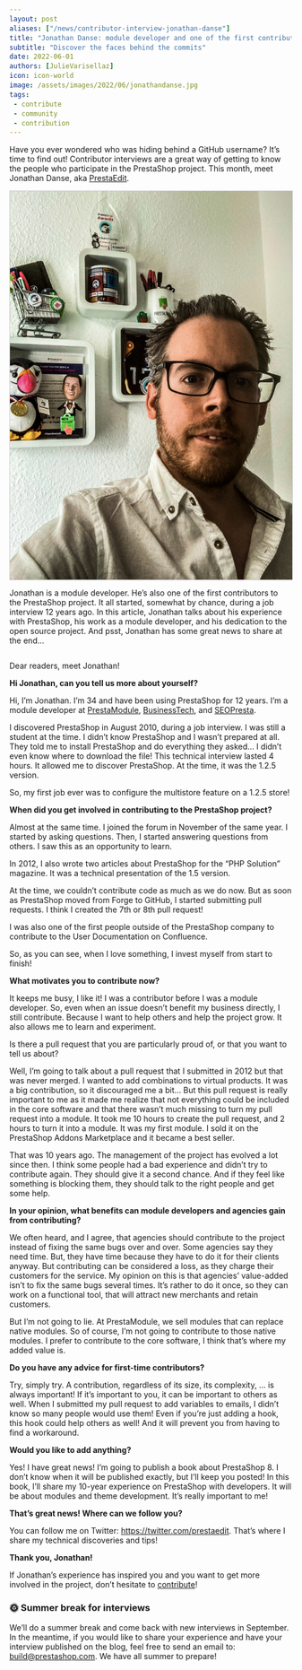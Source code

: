 ```yaml
---
layout: post
aliases: ["/news/contributor-interview-jonathan-danse"]
title: "Jonathan Danse: module developer and one of the first contributors"
subtitle: "Discover the faces behind the commits"
date: 2022-06-01
authors: [JulieVarisellaz]
icon: icon-world
image: /assets/images/2022/06/jonathandanse.jpg
tags:
 - contribute
 - community
 - contribution
---
```


Have you ever wondered who was hiding behind a GitHub username? It’s time to find out! Contributor interviews are a great way of getting to know the people who participate in the PrestaShop project. This month, meet Jonathan Danse, aka [PrestaEdit](https://github.com/prestaedit).

<img style="border: 1px solid #CCC; float: left; margin: 0 1em 1em 0;" width="525" height="693" src="/assets/images/2022/06/jonathandanse.jpg">

Jonathan is a module developer. He’s also one of the first contributors to the PrestaShop project. It all started, somewhat by chance, during a job interview 12 years ago. 
In this article, Jonathan talks about his experience with PrestaShop, his work as a module developer, and his dedication to the open source project. And psst, Jonathan has some great news to share at the end…

<div style="clear:both"></div>

Dear readers, meet Jonathan!

**Hi Jonathan, can you tell us more about yourself?**

Hi, I’m Jonathan. I’m 34 and have been using PrestaShop for 12 years. I’m a module developer at [PrestaModule](https://www.presta-module.com/fr/), [BusinessTech](https://www.businesstech.fr/en/), and [SEOPresta](https://www.seo-presta.com/).

I discovered PrestaShop in August 2010, during a job interview. I was still a student at the time. I didn’t know PrestaShop and I wasn’t prepared at all. They told me to install PrestaShop and do everything they asked… I didn’t even know where to download the file! This technical interview lasted 4 hours. It allowed me to discover PrestaShop. At the time, it was the 1.2.5 version. 

So, my first job ever was to configure the multistore feature on a 1.2.5 store! 

**When did you get involved in contributing to the PrestaShop project?**

Almost at the same time. I joined the forum in November of the same year. I started by asking questions. Then, I started answering questions from others. I saw this as an opportunity to learn. 

In 2012, I also wrote two articles about PrestaShop for the “PHP Solution” magazine. It was a technical presentation of the 1.5 version. 

At the time, we couldn’t contribute code as much as we do now. But as soon as PrestaShop moved from Forge to GitHub, I started submitting pull requests. I think I created the 7th or 8th pull request! 

I was also one of the first people outside of the PrestaShop company to contribute to the User Documentation on Confluence. 

So, as you can see, when I love something, I invest myself from start to finish! 

**What motivates you to contribute now?**

It keeps me busy, I like it! I was a contributor before I was a module developer. So, even when an issue doesn’t benefit my business directly, I still contribute. Because I want to help others and help the project grow. It also allows me to learn and experiment. 

Is there a pull request that you are particularly proud of, or that you want to tell us about? 

Well, I’m going to talk about a pull request that I submitted in 2012 but that was never merged. I wanted to add combinations to virtual products. It was a big contribution, so it discouraged me a bit… But this pull request is really important to me as it made me realize that not everything could be included in the core software and that there wasn’t much missing to turn my pull request into a module. It took me 10 hours to create the pull request, and 2 hours to turn it into a module. It was my first module. I sold it on the PrestaShop Addons Marketplace and it became a best seller. 

That was 10 years ago. The management of the project has evolved a lot since then. I think some people had a bad experience and didn’t try to contribute again. They should give it a second chance. And if they feel like something is blocking them, they should talk to the right people and get some help.

**In your opinion, what benefits can module developers and agencies gain from contributing?**

We often heard, and I agree, that agencies should contribute to the project instead of fixing the same bugs over and over. Some agencies say they need time. But, they have time because they have to do it for their clients anyway. But contributing can be considered a loss, as they charge their customers for the service. My opinion on this is that agencies’ value-added isn’t to fix the same bugs several times. It’s rather to do it once, so they can work on a functional tool, that will attract new merchants and retain customers. 

But I’m not going to lie. At PrestaModule, we sell modules that can replace native modules. So of course, I’m not going to contribute to those native modules. I prefer to contribute to the core software, I think that’s where my added value is. 

**Do you have any advice for first-time contributors?**

Try, simply try. A contribution, regardless of its size, its complexity, … is always important! If it’s important to you, it can be important to others as well. When I submitted my pull request to add variables to emails, I didn’t know so many people would use them! 
Even if you’re just adding a hook, this hook could help others as well! And it will prevent you from having to find a workaround. 

**Would you like to add anything?**

Yes! I have great news! I’m going to publish a book about PrestaShop 8. I don’t know when it will be published exactly, but I’ll keep you posted! 
In this book, I’ll share my 10-year experience on PrestaShop with developers. It will be about modules and theme development. It’s really important to me!

**That’s great news! Where can we follow you?**

You can follow me on Twitter: https://twitter.com/prestaedit. That’s where I share my technical discoveries and tips! 

**Thank you, Jonathan!**

If Jonathan’s experience has inspired you and you want to get more involved in the project, don’t hesitate to [contribute](https://github.com/PrestaShop)! 

### 🌞 Summer break for interviews

We’ll do a summer break and come back with new interviews in September. 
In the meantime, if you would like to share your experience and have your interview published on the blog, feel free to send an email to: build@prestashop.com. We have all summer to prepare!

